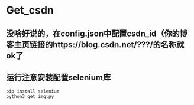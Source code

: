 # Get_csdn
没啥好说的，在config.json中配置csdn_id（你的博客主页链接的https://blog.csdn.net/???/的名称就ok了
---
运行注意安装配置selenium库
---
```
pip install selenium
python3 get_img.py
```

